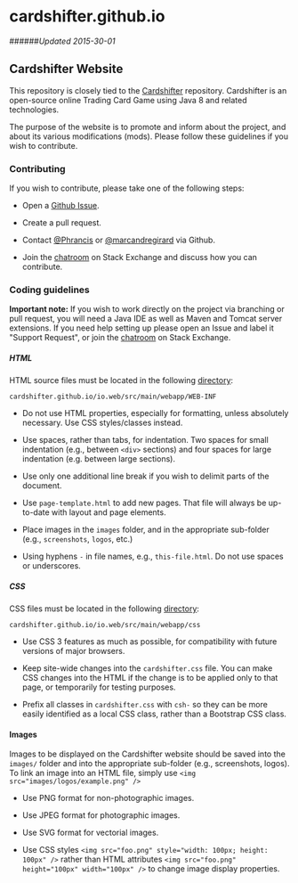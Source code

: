 
cardshifter.github.io
=======

######_Updated 2015-30-01_

## Cardshifter Website

This repository is closely tied to the [Cardshifter](https://github.com/Cardshifter/Cardshifter) repository. Cardshifter is an open-source online Trading Card Game using Java 8 and related technologies.

The purpose of the website is to promote and inform about the project, and about its various modifications (mods). Please follow these guidelines if you wish to contribute.

### Contributing

If you wish to contribute, please take one of the following steps:

- Open a [Github Issue](https://github.com/Cardshifter/cardshifter.github.io/issues).
 
- Create a pull request.

- Contact [@Phrancis](https://github.com/Phrancis) or [@marcandregirard](https://github.com/marcandregirard) via Github.

- Join the [chatroom](http://chat.stackexchange.com/rooms/16134/tcg-creation) on Stack Exchange and discuss how you can contribute.

### Coding guidelines

**Important note:** If you wish to work directly on the project via branching or pull request, you will need a Java IDE as well as Maven and Tomcat server extensions. If you need help setting up please open an Issue and label it "Support Request", or join the [chatroom](http://chat.stackexchange.com/rooms/16134/tcg-creation) on Stack Exchange.

##### HTML

HTML source files must be located in the following [directory](https://github.com/Cardshifter/cardshifter.github.io/tree/master/io.web/src/main/webapp/WEB-INF):<br />

`cardshifter.github.io/io.web/src/main/webapp/WEB-INF`

- Do not use HTML properties, especially for formatting, unless absolutely necessary. Use CSS styles/classes instead.

- Use spaces, rather than tabs, for indentation. Two spaces for small indentation (e.g., between `<div>` sections) and four spaces for large indentation (e.g. between large sections).

- Use only one additional line break if you wish to delimit parts of the document.

- Use `page-template.html` to add new pages. That file will always be up-to-date with layout and page elements.

- Place images in the `images` folder, and in the appropriate sub-folder (e.g., `screenshots`, `logos`, etc.)

- Using hyphens `-` in file names, e.g., `this-file.html`. Do not use spaces or underscores.

##### CSS

CSS files must be located in the following [directory](https://github.com/Cardshifter/cardshifter.github.io/tree/web-content/io.web/src/main/webapp/css):<br />

`cardshifter.github.io/io.web/src/main/webapp/css`

- Use CSS 3 features as much as possible, for compatibility with future versions of major browsers.

- Keep site-wide changes into the `cardshifter.css` file. You can make CSS changes into the HTML if the change is to be applied only to that page, or temporarily for testing purposes.

- Prefix all classes in `cardshifter.css` with `csh-` so they can be more easily identified as a local CSS class, rather than a Bootstrap CSS class.

#### Images

Images to be displayed on the Cardshifter website should be saved into the `images/` folder and into the appropriate sub-folder (e.g., screenshots, logos). To link an image into an HTML file, simply use `<img src="images/logos/example.png" />`

- Use PNG format for non-photographic images.

- Use JPEG format for photographic images.

- Use SVG format for vectorial images. 

- Use CSS styles `<img src="foo.png" style="width: 100px; height: 100px" />` rather than HTML attributes `<img src="foo.png" height="100px" width="100px" />` to change image display properties.
